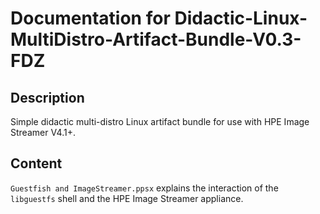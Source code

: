 # Documentation for Didactic-Linux-MultiDistro-Artifact-Bundle-V0.3-FDZ

## Description

Simple didactic multi-distro Linux artifact bundle for use with HPE Image Streamer V4.1+.

## Content

`Guestfish and ImageStreamer.ppsx` explains the interaction of the `libguestfs` shell and the HPE Image Streamer appliance.